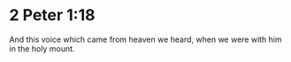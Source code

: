 # 2 Peter 1:18

And this voice which came from heaven we heard, when we were with him in the holy mount.